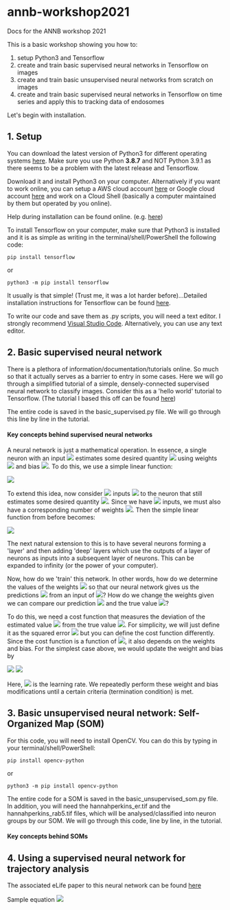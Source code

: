 # annb-workshop2021
Docs for the ANNB workshop 2021

This is a basic workshop showing you how to:
1. setup Python3 and Tensorflow
2. create and train basic supervised neural networks in Tensorflow on images
3. create and train basic unsupervised neural networks from scratch on images
4. create and train basic supervised neural networks in Tensorflow on time series and apply this to tracking data of endosomes

Let's begin with installation.

## 1. Setup
You can download the latest version of Python3 for different operating systems [here](https://www.python.org/downloads/). Make sure you use Python **3.8.7** and NOT Python 3.9.1 as there seems to be a problem with the latest release and Tensorflow.

Download it and install Python3 on your computer. Alternatively if you want to work online, you can setup a AWS cloud account [here](https://aws.amazon.com/console/) or Google cloud account [here](https://cloud.google.com/) and work on a Cloud Shell (basically a computer maintained by them but operated by you online).

Help during installation can be found online.
(e.g. [here](https://realpython.com/installing-python/#how-to-install-python-on-windows))

To install Tensorflow on your computer, make sure that Python3 is installed and it is as simple as writing in the terminal/shell/PowerShell the following code:

```python3
pip install tensorflow
```
or
```python3
python3 -m pip install tensorflow
```

It usually is that simple! (Trust me, it was a lot harder before)...Detailed installation instructions for Tensorflow can be found [here](https://www.tensorflow.org/install).

To write our code and save them as .py scripts, you will need a text editor. I strongly recommend [Visual Studio Code](https://code.visualstudio.com/). Alternatively, you can use any text editor.

## 2. Basic supervised neural network

There is a plethora of information/documentation/tutorials online. So much so that it actually serves as a barrier to entry in some cases. Here we will go through a simplified tutorial of a simple, densely-connected supervised neural network to classify images. Consider this as a 'hello world' tutorial to Tensorflow. (The tutorial I based this off can be found [here](https://www.tensorflow.org/tutorials/keras/classification))

The entire code is saved in the basic_supervised.py file. We will go through this line by line in the tutorial.

#### Key concepts behind supervised neural networks

A neural network is just a mathematical operation. In essence, a single neuron with an input <img src="https://render.githubusercontent.com/render/math?math=x"> estimates some desired quantity <img src="https://render.githubusercontent.com/render/math?math=y"> using weights <img src="https://render.githubusercontent.com/render/math?math=w"> and bias <img src="https://render.githubusercontent.com/render/math?math=b">. To do this, we use a simple linear function:

<img src="https://render.githubusercontent.com/render/math?math=y = wx %2B b">

To extend this idea, now consider <img src="https://render.githubusercontent.com/render/math?math=n"> inputs <img src="https://render.githubusercontent.com/render/math?math=(x_1,x_2,...,x_n)"> to the neuron that still estimates some desired quantity <img src="https://render.githubusercontent.com/render/math?math=y">. Since we have <img src="https://render.githubusercontent.com/render/math?math=n"> inputs, we must also have a corresponding number of weights <img src="https://render.githubusercontent.com/render/math?math=(w_1,w_2,...,w_n)">. Then the simple linear function from before becomes:

<img src="https://render.githubusercontent.com/render/math?math=y=\sum_i w_i x_i %2B b">

The next natural extension to this is to have several neurons forming a 'layer' and then adding 'deep' layers which use the outputs of a layer of neurons as inputs into a subsequent layer of neurons. This can be expanded to infinity (or the power of your computer).

Now, how do we 'train' this network. In other words, how do we determine the values of the weights <img src="https://render.githubusercontent.com/render/math?math=(w_1,w_2,...,w_n)"> so that our neural network gives us the predictions <img src="https://render.githubusercontent.com/render/math?math=y"> from an input of <img src="https://render.githubusercontent.com/render/math?math=(x_1,x_2,...,x_n)">? How do we change the weights given we can compare our prediction <img src="https://render.githubusercontent.com/render/math?math=y"> and the true value <img src="https://render.githubusercontent.com/render/math?math=t">?

To do this, we need a cost function that measures the deviation of the estimated value <img src="https://render.githubusercontent.com/render/math?math=y"> from the true value <img src="https://render.githubusercontent.com/render/math?math=t">. For simplicity, we will just define it as the squared error <img src="https://render.githubusercontent.com/render/math?math=C = (y%2Dt)^2"> but you can define the cost function differently. Since the cost function is a function of <img src="https://render.githubusercontent.com/render/math?math=y">, it also depends on the weights and bias. For the simplest case above, we would update the weight and bias by

<img src="https://render.githubusercontent.com/render/math?math=w_{new} = w - r \frac{\partial C}{\partial w} ">
<img src="https://render.githubusercontent.com/render/math?math=b_{new} = b - r \frac{\partial C}{\partial b} ">

Here, <img src="https://render.githubusercontent.com/render/math?math=r "> is the learning rate. We repeatedly perform these weight and bias modifications until a certain criteria (termination condition) is met.

## 3. Basic unsupervised neural network: Self-Organized Map (SOM)

For this code, you will need to install OpenCV. You can do this by typing in your terminal/shell/PowerShell:

```python3
pip install opencv-python
```
or
```python3
python3 -m pip install opencv-python
```
The entire code for a SOM is saved in the basic_unsupervised_som.py file. In addition, you will need the hannahperkins_er.tif and the hannahperkins_rab5.tif files, which will be analysed/classified into neuron groups by our SOM. We will go through this code, line by line, in the tutorial.

#### Key concepts behind SOMs



## 4. Using a supervised neural network for trajectory analysis

The associated eLife paper to this neural network can be found [here](https://elifesciences.org/articles/52224)

Sample equation
<img src="https://render.githubusercontent.com/render/math?math=e^{i \pi} = -1">

